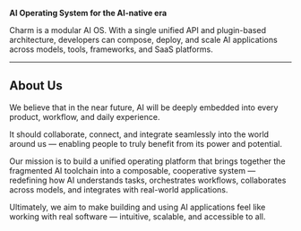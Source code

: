 
**AI Operating System for the AI-native era**

Charm is a modular AI OS. With a single unified API and plugin-based architecture, developers can compose, deploy, and scale AI applications across models, tools, frameworks, and SaaS platforms.

---

## About Us

We believe that in the near future, AI will be deeply embedded into every product, workflow, and daily experience.

It should collaborate, connect, and integrate seamlessly into the world around us — enabling people to truly benefit from its power and potential.

Our mission is to build a unified operating platform that brings together the fragmented AI toolchain into a composable, cooperative system — redefining how AI understands tasks, orchestrates workflows, collaborates across models, and integrates with real-world applications.

Ultimately, we aim to make building and using AI applications feel like working with real software — intuitive, scalable, and accessible to all.
